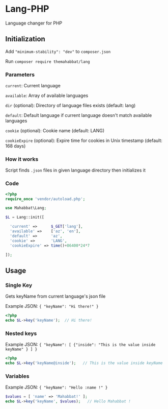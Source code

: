 # Lang-PHP
Language changer for PHP

## Initialization
Add `"minimum-stability": "dev"` to `composer.json`

Run `composer require themahabbat/lang`

### Parameters
`current`: Current language

`available`: Array of available languages

`dir` (optional): Directory of language files exists (default: lang)

`default`: Default language if current language doesn't match available languages

`cookie` (optional): Cookie name (default: LANG)

`cookieExpire` (optional): Expire time for cookies in Unix timestamp (default: 168 days)

### How it works
Script finds `.json` files in given language directory then initializes it

### Code
```php
<?php
require_once 'vendor/autoload.php';

use Mahabbat\Lang;

$L = Lang::init([

  'current' =>      $_GET['lang'],
  'available' =>    ['az', 'en'],
  'default' =>      'az',
  'cookie' =>       'LANG',
  'cookieExpire' => time()+86400*24*7

]);
```

## Usage
### Single Key
Gets keyName from current language's json file

Example JSON: `{ "keyName": "Hi there!" }`
```php
<?php
echo $L->key('keyName');  // Hi there!
```

### Nested keys

Example JSON: `{ "keyName": [ {"inside": "This is the value inside keyName" } ] }`
```php
<?php
echo $L->key('keyName@inside');   // This is the value inside keyName
```

### Variables

Example JSON: `{ "keyName": "Hello :name !" }`

```php
$values = [ 'name' => 'Mahabbat!' ];
echo $L->key('keyName', $values);   // Hello Mahabbat !
```
